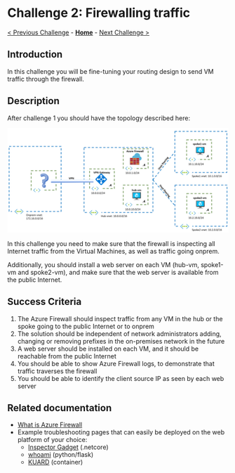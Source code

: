 # Challenge 2: Firewalling traffic

[< Previous Challenge](./01-HubNSpoke-basic.md) - **[Home](README.md)** - [Next Challenge >](./03-Asymmetric.md)

## Introduction

In this challenge you will be fine-tuning your routing design to send VM traffic through the firewall.

## Description

After challenge 1 you should have the topology described here:

![hubnspoke basic](media/hubnspoke-01.png)

In this challenge you need to make sure that the firewall is inspecting all Internet traffic from the Virtual Machines, as well as traffic going onprem.

Additionally, you should install a web server on each VM (hub-vm, spoke1-vm and spoke2-vm), and make sure that the web server is available from the public Internet.

## Success Criteria

1. The Azure Firewall should inspect traffic from any VM in the hub or the spoke going to the public Internet or to onprem
1. The solution should be independent of network administrators adding, changing or removing prefixes in the on-premises network in the future
1. A web server should be installed on each VM, and it should be reachable from the public Internet
1. You should be able to show Azure Firewall logs, to demonstrate that traffic traverses the firewall
1. You should be able to identify the client source IP as seen by each web server

## Related documentation

* [What is Azure Firewall](https://docs.microsoft.com/azure/firewall/overview)
* Example troubleshooting pages that can easily be deployed on the web platform of your choice:
  * [Inspector Gadget](https://github.com/jelledruyts/InspectorGadget) (.netcore)
  * [whoami](https://github.com/erjosito/whoami/tree/master/api-vm) (python/flask)
  * [KUARD](https://github.com/kubernetes-up-and-running/kuard) (container)
